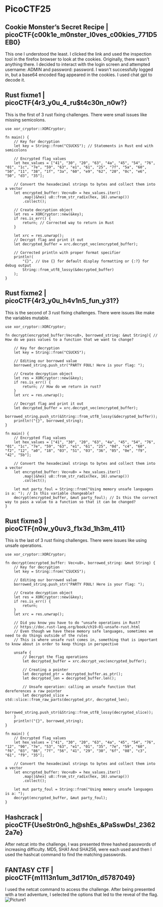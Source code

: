 # PicoCTF25
## Cookie Monster’s Secret Recipe | picoCTF{c00k1e_m0nster_l0ves_c00kies_771D5EB0}
This one I understood the least. I clicked the link and used the inspection tool in the firefox browser to look at the cookies. Originally, there wasn't anything there. I decided to interact with the login screen and attempted username: ADMIN and password: password. I wasn't successfully logged in, but a base64 encoded flag appeared in the cookies. I used chat gpt to decode it.
## Rust fixme1 | picoCTF{4r3_y0u_4_ru$t4c30n_n0w?}
This is the first of 3 rust fixing challenges. There were small issues like missing semicolons.
```
use xor_cryptor::XORCryptor;

fn main() {
    // Key for decryption
    let key = String::from("CSUCKS"); // Statements in Rust end with semicolons
    
    // Encrypted flag values
    let hex_values = ["41", "30", "20", "63", "4a", "45", "54", "76", "01", "1c", "7e", "59", "63", "e1", "61", "25", "7f", "5a", "60", "50", "11", "38", "1f", "3a", "60", "e9", "62", "20", "0c", "e6", "50", "d3", "35"];
    
    // Convert the hexadecimal strings to bytes and collect them into a vector
    let encrypted_buffer: Vec<u8> = hex_values.iter()
        .map(|&hex| u8::from_str_radix(hex, 16).unwrap())
        .collect();
    
    // Create decryption object
    let res = XORCryptor::new(&key);
    if res.is_err() {
        return; // Corrected way to return in Rust
    }
    
    let xrc = res.unwrap();
    // Decrypt flag and print it out
    let decrypted_buffer = xrc.decrypt_vec(encrypted_buffer);
    
    // Corrected println with proper format specifier
    println!(
        "{}", // Use {} for default display formatting or {:?} for debug output
        String::from_utf8_lossy(&decrypted_buffer)
    );
}
```
## Rust fixme2 | picoCTF{4r3_y0u_h4v1n5_fun_y31?}
This is the second of 3 rust fixing challenges. There were issues like make the variables mutable.
```
use xor_cryptor::XORCryptor;

fn decrypt(encrypted_buffer:Vec<u8>, borrowed_string: &mut String){ // How do we pass values to a function that we want to change?

    // Key for decryption
    let key = String::from("CSUCKS");

    // Editing our borrowed value
    borrowed_string.push_str("PARTY FOUL! Here is your flag: ");

    // Create decrpytion object
    let res = XORCryptor::new(&key);
    if res.is_err() {
        return; // How do we return in rust?
    }
    let xrc = res.unwrap();

    // Decrypt flag and print it out
    let decrypted_buffer = xrc.decrypt_vec(encrypted_buffer);
    borrowed_string.push_str(&String::from_utf8_lossy(&decrypted_buffer));
    println!("{}", borrowed_string);
}

fn main() {
    // Encrypted flag values
    let hex_values = ["41", "30", "20", "63", "4a", "45", "54", "76", "01", "1c", "7e", "59", "63", "e1", "61", "25", "0d", "c4", "60", "f2", "12", "a0", "18", "03", "51", "03", "36", "05", "0e", "f9", "42", "5b"];

    // Convert the hexadecimal strings to bytes and collect them into a vector
    let encrypted_buffer: Vec<u8> = hex_values.iter()
        .map(|&hex| u8::from_str_radix(hex, 16).unwrap())
        .collect();

    let mut party_foul = String::from("Using memory unsafe languages is a: "); // Is this variable changeable?
    decrypt(encrypted_buffer, &mut party_foul); // Is this the correct way to pass a value to a function so that it can be changed?
}
```
## Rust fixme3 | picoCTF{n0w_y0uv3_f1x3d_1h3m_411}
This is the last of 3 rust fixing challenges. There were issues like using unsafe operations.
```
use xor_cryptor::XORCryptor;

fn decrypt(encrypted_buffer: Vec<u8>, borrowed_string: &mut String) {
    // Key for decryption
    let key = String::from("CSUCKS");

    // Editing our borrowed value
    borrowed_string.push_str("PARTY FOUL! Here is your flag: ");

    // Create decryption object
    let res = XORCryptor::new(&key);
    if res.is_err() {
        return;
    }
    let xrc = res.unwrap();

    // Did you know you have to do "unsafe operations in Rust?
    // https://doc.rust-lang.org/book/ch19-01-unsafe-rust.html
    // Even though we have these memory safe languages, sometimes we need to do things outside of the rules
    // This is where unsafe rust comes in, something that is important to know about in order to keep things in perspective
    
    unsafe {
        // Decrypt the flag operations 
        let decrypted_buffer = xrc.decrypt_vec(encrypted_buffer);

        // Creating a pointer 
        let decrypted_ptr = decrypted_buffer.as_ptr();
        let decrypted_len = decrypted_buffer.len();
        
        // Unsafe operation: calling an unsafe function that dereferences a raw pointer
        let decrypted_slice = std::slice::from_raw_parts(decrypted_ptr, decrypted_len);

        borrowed_string.push_str(&String::from_utf8_lossy(decrypted_slice));
    }
    println!("{}", borrowed_string);
}

fn main() {
    // Encrypted flag values
    let hex_values = ["41", "30", "20", "63", "4a", "45", "54", "76", "12", "90", "7e", "53", "63", "e1", "01", "35", "7e", "59", "60", "f6", "03", "86", "7f", "56", "41", "29", "30", "6f", "08", "c3", "61", "f9", "35"];

    // Convert the hexadecimal strings to bytes and collect them into a vector
    let encrypted_buffer: Vec<u8> = hex_values.iter()
        .map(|&hex| u8::from_str_radix(hex, 16).unwrap())
        .collect();

    let mut party_foul = String::from("Using memory unsafe languages is a: ");
    decrypt(encrypted_buffer, &mut party_foul);
}
```
## Hashcrack | picoCTF{UseStr0nG_h@shEs_&PaSswDs!_23622a7e}
After netcat into the challenge, I was presented three hashed passwords of increasing difficulty. MD5, SHA1 And SHA256, were each used and then I used the hashcat command to find the matching passwords.
## FANTASY CTF | picoCTF{m1113n1um_3d1710n_d5787049}
I used the netcat command to access the challenge. After being presented with a text adventure, I selected the options that led to the reveal of the flag.
![Picture1](https://github.com/user-attachments/assets/809133f9-0cb5-42e8-b133-adb3a9a155f2)
